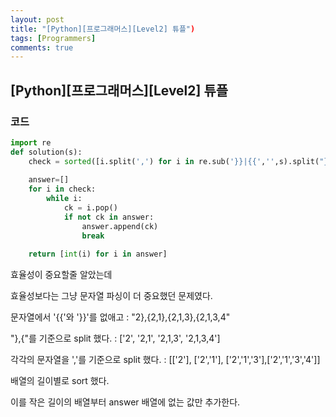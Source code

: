 ```yaml
---
layout: post
title: "[Python][프로그래머스][Level2] 튜플")
tags: [Programmers]
comments: true
---
```


## [Python][프로그래머스][Level2] 튜플

### 코드

```python
import re
def solution(s):
    check = sorted([i.split(',') for i in re.sub('}}|{{','',s).split("},{")], key=lambda x: len(x))
    
    answer=[]
    for i in check:
        while i:
            ck = i.pop()
            if not ck in answer:
                answer.append(ck)
                break
    
    return [int(i) for i in answer]
```

효율성이 중요할줄 알았는데

효율성보다는 그냥 문자열 파싱이 더 중요했던 문제였다.

문자열에서 '{{'와 '}}'를 없애고  : "2},{2,1},{2,1,3},{2,1,3,4"

"},{"를 기준으로 split 했다.  : ['2', '2,1', '2,1,3', '2,1,3,4']

각각의 문자열을 ','를 기준으로 split 했다.  : [['2'], ['2','1'], ['2','1','3'],['2','1','3','4']]

배열의 길이별로 sort 했다.

이를 작은 길이의 배열부터 answer 배열에 없는 값만 추가한다.
